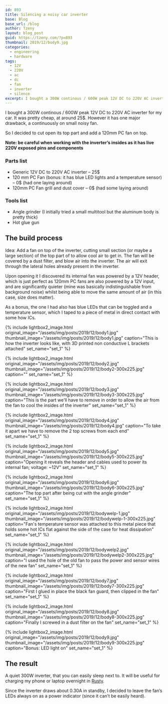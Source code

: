 ```yaml
---
id: 893
title: Silencing a noisy car inverter
base: Blog
base_url: /blog
author: Tzeny
layout: blog_post
guid: https://tzeny.com/?p=893
thumbnail: 2019/12/body9.jpg
categories:
  - engineering
  - hardware
tags:
  - 12V
  - 220V
  - ac
  - dc
  - fan
  - inverter
  - silence
excerpt: I bought a 300W continous / 600W peak 12V DC to 220V AC inverter for my car. It was pretty cheap, at around 25$. However it has one major drawback, a continuously on small noisy fan. 
---
```

<figure class="wp-block-embed-youtube wp-block-embed is-type-video is-provider-youtube wp-embed-aspect-16-9 wp-has-aspect-ratio">

<div class="wp-block-embed__wrapper">
</div></figure> 

I bought a 300W continous / 600W peak 12V DC to 220V AC inverter for my car. It was pretty cheap, at around 25$. However it has one major drawback, a continuously on small noisy fan. 

So I decided to cut open its top part and add a 120mm PC fan on top. 

**Note: be careful when working with the inverter’s insides as it has live 220V exposed pins and components**

### Parts list

  * Generic 12V DC to 220V AC inverter – 25$
  * 120 mm PC Fan (bonus: it has blue LED lights and a temperature sensor) – 0$ (had one laying around)
  * 120mm PC Fan grill and dust cover – 0$ (had some laying around)

### Tools list

  * Angle grinder (I initially tried a small multitool but the aluminum body is pretty thick)
  * Hot glue gun 

## The build process

Idea: Add a fan on top of the inverter, cutting small section (or maybe a large section) of the top part of to allow cool air to get in. The fan will be covered by a dust filter, and blow air into the inverter. The air will exit through the lateral holes already present in the inverter.

Upon opening it I discovered its internal fan was powered by a 12V header, which is just perfect as 120mm PC fans are also powered by a 12V input, and are significantly quieter (mine was basically indistinguishable from background noise) whilst being able to move the same amount of air (in this case, size does matter).

As a bonus, the one I had also has blue LEDs that can be toggled and a temperature sensor, which I taped to a piece of metal in direct contact with some how ICs. 

<div class="wp-block-responsive-lightbox-gallery">
  <div class="rl-gallery-container rl-loading" id="rl-gallery-container-41" data-gallery_id="895"> <div class="rl-gallery rl-basicgrid-gallery " id="rl-gallery-41" data-gallery_no="41"> 
  
  

{% include lightbox2_image.html original_image="/assets/img/posts/2019/12/body1.jpg" thumbnail_image="/assets/img/posts/2019/12/body1.jpg" caption="This is how the inverter looks like, with 3D printed non conductive L brackets attached" set_name="set_1" %}
  
  

{% include lightbox2_image.html original_image="/assets/img/posts/2019/12/body2.jpg" thumbnail_image="/assets/img/posts/2019/12/body2-300x225.jpg" caption="" set_name="set_1" %}
  
  

{% include lightbox2_image.html original_image="/assets/img/posts/2019/12/body3.jpg" thumbnail_image="/assets/img/posts/2019/12/body3-300x225.jpg" caption="This is the part we'll have to remove in order to allow the air from the fan to cool the insides of the inverter" set_name="set_1" %}
  
  

{% include lightbox2_image.html original_image="/assets/img/posts/2019/12/body4.jpg" thumbnail_image="/assets/img/posts/2019/12/body4.jpg" caption="To take it apart we have to remove the 2 top screws from each end" set_name="set_1" %}
  
  

{% include lightbox2_image.html original_image="/assets/img/posts/2019/12/body5.jpg" thumbnail_image="/assets/img/posts/2019/12/body5-300x225.jpg" caption="Opening it reveals the header and cables used to power its internal fan; voltage: ~12V" set_name="set_1" %}
  
  

{% include lightbox2_image.html original_image="/assets/img/posts/2019/12/body6.jpg" thumbnail_image="/assets/img/posts/2019/12/body6-300x225.jpg" caption="The top part after being cut with the angle grinder" set_name="set_1" %}
  
  

{% include lightbox2_image.html original_image="/assets/img/posts/2019/12/bodywelp-1.jpg" thumbnail_image="/assets/img/posts/2019/12/bodywelp-1-300x225.jpg" caption="Fan's temperature sensor was attached to this metal piece that holds some hot ICs flat against the side of the case for heat dissipation" set_name="set_1" %}
  
  

{% include lightbox2_image.html original_image="/assets/img/posts/2019/12/bodywelp2.jpg" thumbnail_image="/assets/img/posts/2019/12/bodywelp2-300x225.jpg" caption="I used the hole of the old fan to pass the power and sensor wires of the new fan" set_name="set_1" %}
  
  

{% include lightbox2_image.html original_image="/assets/img/posts/2019/12/body7.jpg" thumbnail_image="/assets/img/posts/2019/12/body7-300x225.jpg" caption="First I glued in place the black fan guard, then clipped in the fan" set_name="set_1" %}
  
  

{% include lightbox2_image.html original_image="/assets/img/posts/2019/12/body8.jpg" thumbnail_image="/assets/img/posts/2019/12/body8-300x225.jpg" caption="Finally I screwed in a dust filter on the fan" set_name="set_1" %}
  
  

{% include lightbox2_image.html original_image="/assets/img/posts/2019/12/body9.jpg" thumbnail_image="/assets/img/posts/2019/12/body9-300x225.jpg" caption="Bonus: LED light on" set_name="set_1" %}
</div></div></div> 

## The result

A quiet 300W inverter, that you can easily sleep next to. It will be useful for charging my phone or laptop overnight in <a rel="noreferrer noopener" aria-label="Rusty (opens in a new tab)" href="https://tzeny.com/2019/11/14/van-life-the-story-so-far/" target="_blank">Rusty</a>. 

Since the inverter draws about 0.30A in standby, I decided to leave the fan’s LEDs always on as a power indicator (since it can’t be easily heard).
